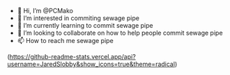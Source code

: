 - 👋 Hi, I’m @PCMako
- 👀 I’m interested in commiting sewage pipe
- 🌱 I’m currently learning to commit sewage pipe
- 💞️ I’m looking to collaborate on how to help people commit sewage pipe
- 📫 How to reach me sewage pipe

(https://github-readme-stats.vercel.app/api?username=JaredSlobby&show_icons=true&theme=radical)
